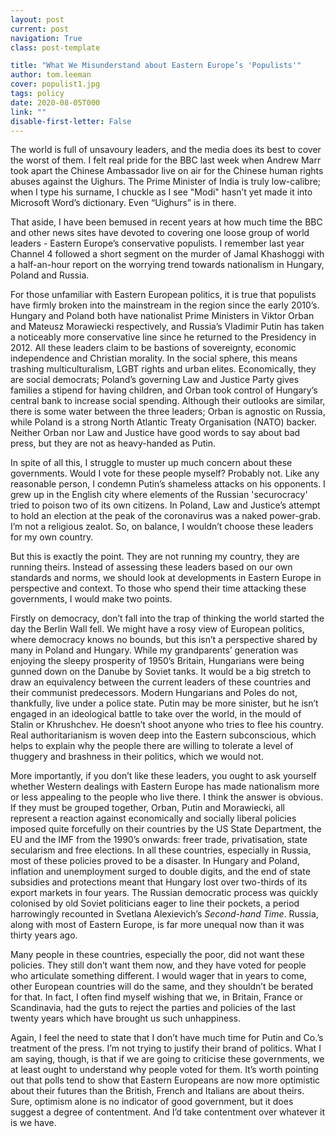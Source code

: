 ```yaml
---
layout: post
current: post
navigation: True
class: post-template

title: "What We Misunderstand about Eastern Europe’s 'Populists'"
author: tom.leeman
cover: populist1.jpg
tags: policy
date: 2020-08-05T000
link: ""
disable-first-letter: False
---
```

The world is full of unsavoury leaders, and the media does its best to cover the worst of them. I felt real pride for the BBC last week when Andrew Marr took apart the Chinese Ambassador live on air for the Chinese human rights abuses against the Uighurs. The Prime Minister of India is truly low-calibre; when I type his surname, I chuckle as I see "Modi" hasn’t yet made it into Microsoft Word’s dictionary. Even “Uighurs” is in there.

That aside, I have been bemused in recent years at how much time the BBC and other news sites have devoted to covering one loose group of world leaders - Eastern Europe’s conservative populists. I remember last year Channel 4 followed a short segment on the murder of Jamal Khashoggi with a half-an-hour report on the worrying trend towards nationalism in Hungary, Poland and Russia.

For those unfamiliar with Eastern European politics, it is true that populists have firmly broken into the mainstream in the region since the early 2010’s. Hungary and Poland both have nationalist Prime Ministers in Viktor Orban and Mateusz Morawiecki respectively, and Russia’s Vladimir Putin has taken a noticeably more conservative line since he returned to the Presidency in 2012. All these leaders claim to be bastions of sovereignty, economic independence and Christian morality. In the social sphere, this means trashing multiculturalism, LGBT rights and urban elites. Economically, they are social democrats; Poland’s governing Law and Justice Party gives families a stipend for having children, and Orban took control of Hungary’s central bank to increase social spending. Although their outlooks are similar, there is some water between the three leaders; Orban is agnostic on Russia, while Poland is a strong North Atlantic Treaty Organisation (NATO) backer. Neither Orban nor Law and Justice have good words to say about bad press, but they are not as heavy-handed as Putin.

In spite of all this, I struggle to muster up much concern about these governments. Would I vote for these people myself? Probably not. Like any reasonable person, I condemn Putin’s shameless attacks on his opponents. I grew up in the English city where elements of the Russian 'securocracy' tried to poison two of its own citizens. In Poland, Law and Justice’s attempt to hold an election at the peak of the coronavirus was a naked power-grab. I’m not a religious zealot. So, on balance, I wouldn’t choose these leaders for my own country.

But this is exactly the point. They are not running my country, they are running theirs. Instead of assessing these leaders based on our own standards and norms, we should look at developments in Eastern Europe in perspective and context. To those who spend their time attacking these governments, I would make two points.

Firstly on democracy, don’t fall into the trap of thinking the world started the day the Berlin Wall fell. We might have a rosy view of European politics, where democracy knows no bounds, but this isn’t a perspective shared by many in Poland and Hungary. While my grandparents’ generation was enjoying the sleepy prosperity of 1950’s Britain, Hungarians were being gunned down on the Danube by Soviet tanks. It would be a big stretch to draw an equivalency between the current leaders of these countries and their communist predecessors. Modern Hungarians and Poles do not, thankfully, live under a police state. Putin may be more sinister, but he isn’t engaged in an ideological battle to take over the world, in the mould of Stalin or Khrushchev. He doesn’t shoot anyone who tries to flee his country. Real authoritarianism is woven deep into the Eastern subconscious, which helps to explain why the people there are willing to tolerate a level of thuggery and brashness in their politics, which we would not.

More importantly, if you don’t like these leaders, you ought to ask yourself whether Western dealings with Eastern Europe has made nationalism more or less appealing to the people who live there. I think the answer is obvious. If they must be grouped together, Orban, Putin and Morawiecki, all represent a reaction against economically and socially liberal policies imposed quite forcefully on their countries by the US State Department, the EU and the IMF from the 1990’s onwards: freer trade, privatisation, state secularism and free elections. In all these countries, especially in Russia, most of these policies proved to be a disaster. In Hungary and Poland, inflation and unemployment surged to double digits, and the end of state subsidies and protections meant that Hungary lost over two-thirds of its export markets in four years. The Russian democratic process was quickly colonised by old Soviet politicians eager to line their pockets, a period harrowingly recounted in Svetlana Alexievich’s *Second-hand Time*. Russia, along with most of Eastern Europe, is far more unequal now than it was thirty years ago.

Many people in these countries, especially the poor, did not want these policies. They still don’t want them now, and they have voted for people who articulate something different. I would wager that in years to come, other European countries will do the same, and they shouldn’t be berated for that. In fact, I often find myself wishing that we, in Britain, France or Scandinavia, had the guts to reject the parties and policies of the last twenty years which have brought us such unhappiness.

Again, I feel the need to state that I don’t have much time for Putin and Co.’s treatment of the press. I’m not trying to justify their brand of politics. What I am saying, though, is that if we are going to criticise these governments, we at least ought to understand why people voted for them. It’s worth pointing out that polls tend to show that Eastern Europeans are now more optimistic about their futures than the British, French and Italians are about theirs. Sure, optimism alone is no indicator of good government, but it does suggest a degree of contentment. And I’d take contentment over whatever it is we have.
